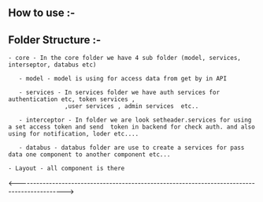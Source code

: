 ## How to use :-






## Folder Structure :-

    - core - In the core folder we have 4 sub folder (model, services, interseptor, databus etc)

       - model - model is using for access data from get by in API

       - services - In services folder we have auth services for authentication etc, token services ,
                    ,user services , admin services  etc..

       - interceptor - In folder we are look setheader.services for using a set access token and send  token in backend for check auth. and also using for notification, loder etc.... 

       - databus - databus folder are use to create a services for pass data one component to another component etc...

    - Layout - all component is there 

<--------------------------------------------------------------------------------------------->